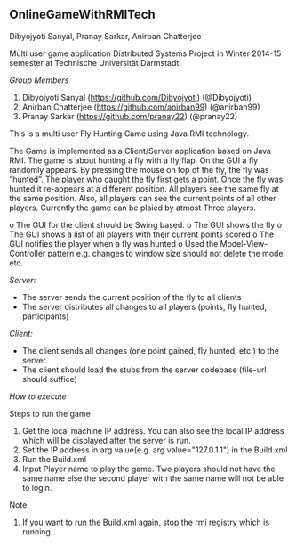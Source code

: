 ## OnlineGameWithRMITech

Dibyojyoti Sanyal, Pranay Sarkar, Anirban Chatterjee

Multi user  game application Distributed Systems  Project in Winter 2014-15 semester at Technische Universität Darmstadt.

*Group Members*

1. Dibyojyoti Sanyal (https://github.com/Dibyojyoti) (@Dibyojyoti)
2. Anirban Chatterjee (https://github.com/anirban99) (@anirban99)
3. Pranay Sarkar (https://github.com/pranay22) (@pranay22)

This is a multi user Fly Hunting Game using Java RMI technology.

The Game is implemented as a Client/Server application based on Java RMI. The game is about hunting a fly with a fly flap. On the GUI a fly randomly appears. By pressing the mouse on top of the fly, the fly was “hunted”. The player who caught the fly first gets a point. Once the fly was hunted it re-appears at a different position. All players see the same fly at the same
position. Also, all players can see the current points of all other players. Currently the game can be plaied by atmost Three 
players.

o The GUI for the client should be Swing based.
o The GUI shows the fly
o The GUI shows a list of all players with their current points scored
o The GUI notifies the player when a fly was hunted
o Used the Model-View-Controller pattern e.g. changes to window size should
not delete the model etc.

*Server:*
- The server sends the current position of the fly to all clients
- The server distributes all changes to all players (points, fly hunted, participants)

*Client:*
- The client sends all changes (one point gained, fly hunted, etc.) to the server.
- The client should load the stubs from the server codebase (file-url should suffice)

*How to execute*

Steps to run the game

1. Get the local machine IP address. You can also see the local IP address which will be displayed after the server is run. 
2. Set the IP address in arg value(e.g. arg value="127.0.1.1") in the Build.xml
3. Run the Build.xml
4. Input Player name to play the game. Two players should not have the same name else the second player with the same name will not be able to login.


Note:  
1. If you want to run the Build.xml again, stop the rmi registry which is running..
